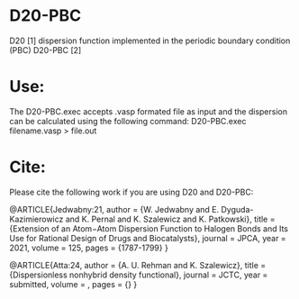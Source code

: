 # D20-PBC
D20 [1] dispersion function implemented in the periodic boundary condition (PBC) D20-PBC [2]
# Use:
The D20-PBC.exec accepts .vasp formated file as input and the dispersion can be calculated using the following command:
D20-PBC.exec filename.vasp > file.out
# Cite:
Please cite the following work if you are using D20 and D20-PBC:

@ARTICLE{Jedwabny:21,
  author = {W. Jedwabny and E. Dyguda-Kazimierowicz and K. Pernal and K. Szalewicz and K. Patkowski},
  title = {Extension of an Atom−Atom Dispersion Function to Halogen Bonds and Its Use for Rational Design 
  of Drugs and Biocatalysts},
  journal = JPCA,
  year = 2021,
  volume = 125,
  pages = {1787-1799}
}

@ARTICLE{Atta:24,
  author = {A. U. Rehman and K. Szalewicz},
  title = {Dispersionless nonhybrid density functional},
  journal = JCTC,
  year = submitted,
  volume = ,
  pages = {}
}
